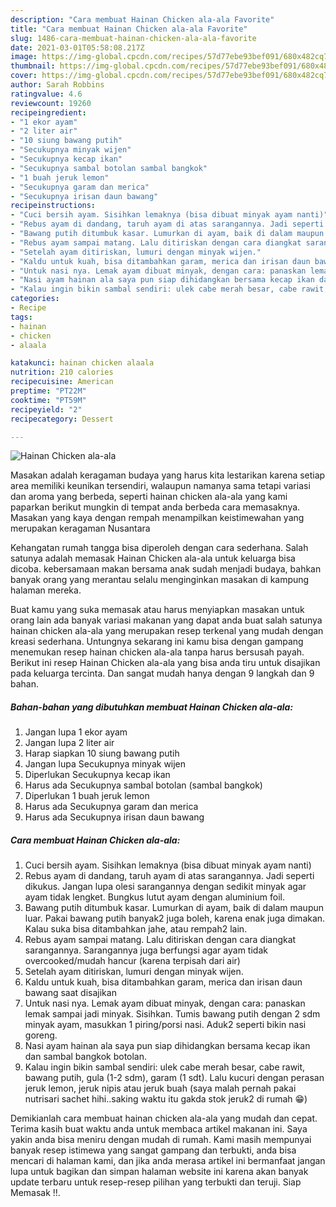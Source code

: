 ```yaml
---
description: "Cara membuat Hainan Chicken ala-ala Favorite"
title: "Cara membuat Hainan Chicken ala-ala Favorite"
slug: 1486-cara-membuat-hainan-chicken-ala-ala-favorite
date: 2021-03-01T05:58:08.217Z
image: https://img-global.cpcdn.com/recipes/57d77ebe93bef091/680x482cq70/hainan-chicken-ala-ala-foto-resep-utama.jpg
thumbnail: https://img-global.cpcdn.com/recipes/57d77ebe93bef091/680x482cq70/hainan-chicken-ala-ala-foto-resep-utama.jpg
cover: https://img-global.cpcdn.com/recipes/57d77ebe93bef091/680x482cq70/hainan-chicken-ala-ala-foto-resep-utama.jpg
author: Sarah Robbins
ratingvalue: 4.6
reviewcount: 19260
recipeingredient:
- "1 ekor ayam"
- "2 liter air"
- "10 siung bawang putih"
- "Secukupnya minyak wijen"
- "Secukupnya kecap ikan"
- "Secukupnya sambal botolan sambal bangkok"
- "1 buah jeruk lemon"
- "Secukupnya garam dan merica"
- "Secukupnya irisan daun bawang"
recipeinstructions:
- "Cuci bersih ayam. Sisihkan lemaknya (bisa dibuat minyak ayam nanti)"
- "Rebus ayam di dandang, taruh ayam di atas sarangannya. Jadi seperti dikukus. Jangan lupa olesi sarangannya dengan sedikit minyak agar ayam tidak lengket. Bungkus lutut ayam dengan aluminium foil."
- "Bawang putih ditumbuk kasar. Lumurkan di ayam, baik di dalam maupun luar. Pakai bawang putih banyak2 juga boleh, karena enak juga dimakan. Kalau suka bisa ditambahkan jahe, atau rempah2 lain."
- "Rebus ayam sampai matang. Lalu ditiriskan dengan cara diangkat sarangannya. Sarangannya juga berfungsi agar ayam tidak overcooked/mudah hancur (karena terpisah dari air)"
- "Setelah ayam ditiriskan, lumuri dengan minyak wijen."
- "Kaldu untuk kuah, bisa ditambahkan garam, merica dan irisan daun bawang saat disajikan"
- "Untuk nasi nya. Lemak ayam dibuat minyak, dengan cara: panaskan lemak sampai jadi minyak. Sisihkan. Tumis bawang putih dengan 2 sdm minyak ayam, masukkan 1 piring/porsi nasi. Aduk2 seperti bikin nasi goreng."
- "Nasi ayam hainan ala saya pun siap dihidangkan bersama kecap ikan dan sambal bangkok botolan."
- "Kalau ingin bikin sambal sendiri: ulek cabe merah besar, cabe rawit, bawang putih, gula (1-2 sdm), garam (1 sdt). Lalu kucuri dengan perasan jeruk lemon, jeruk nipis atau jeruk buah (saya malah pernah pakai nutrisari sachet hihi..saking waktu itu gakda stok jeruk2 di rumah 😁)"
categories:
- Recipe
tags:
- hainan
- chicken
- alaala

katakunci: hainan chicken alaala 
nutrition: 210 calories
recipecuisine: American
preptime: "PT22M"
cooktime: "PT59M"
recipeyield: "2"
recipecategory: Dessert

---
```



![Hainan Chicken ala-ala](https://img-global.cpcdn.com/recipes/57d77ebe93bef091/680x482cq70/hainan-chicken-ala-ala-foto-resep-utama.jpg)

Masakan adalah keragaman budaya yang harus kita lestarikan karena setiap area memiliki keunikan tersendiri, walaupun namanya sama tetapi variasi dan aroma yang berbeda, seperti hainan chicken ala-ala yang kami paparkan berikut mungkin di tempat anda berbeda cara memasaknya. Masakan yang kaya dengan rempah menampilkan keistimewahan yang merupakan keragaman Nusantara

Kehangatan rumah tangga bisa diperoleh dengan cara sederhana. Salah satunya adalah memasak Hainan Chicken ala-ala untuk keluarga bisa dicoba. kebersamaan makan bersama anak sudah menjadi budaya, bahkan banyak orang yang merantau selalu menginginkan masakan di kampung halaman mereka.



Buat kamu yang suka memasak atau harus menyiapkan masakan untuk orang lain ada banyak variasi makanan yang dapat anda buat salah satunya hainan chicken ala-ala yang merupakan resep terkenal yang mudah dengan kreasi sederhana. Untungnya sekarang ini kamu bisa dengan gampang menemukan resep hainan chicken ala-ala tanpa harus bersusah payah.
Berikut ini resep Hainan Chicken ala-ala yang bisa anda tiru untuk disajikan pada keluarga tercinta. Dan sangat mudah hanya dengan 9 langkah dan 9 bahan.


<!--inarticleads1-->

##### Bahan-bahan yang dibutuhkan membuat Hainan Chicken ala-ala:

1. Jangan lupa 1 ekor ayam
1. Jangan lupa 2 liter air
1. Harap siapkan 10 siung bawang putih
1. Jangan lupa Secukupnya minyak wijen
1. Diperlukan Secukupnya kecap ikan
1. Harus ada Secukupnya sambal botolan (sambal bangkok)
1. Diperlukan 1 buah jeruk lemon
1. Harus ada Secukupnya garam dan merica
1. Harus ada Secukupnya irisan daun bawang




<!--inarticleads2-->

##### Cara membuat  Hainan Chicken ala-ala:

1. Cuci bersih ayam. Sisihkan lemaknya (bisa dibuat minyak ayam nanti)
1. Rebus ayam di dandang, taruh ayam di atas sarangannya. Jadi seperti dikukus. Jangan lupa olesi sarangannya dengan sedikit minyak agar ayam tidak lengket. Bungkus lutut ayam dengan aluminium foil.
1. Bawang putih ditumbuk kasar. Lumurkan di ayam, baik di dalam maupun luar. Pakai bawang putih banyak2 juga boleh, karena enak juga dimakan. Kalau suka bisa ditambahkan jahe, atau rempah2 lain.
1. Rebus ayam sampai matang. Lalu ditiriskan dengan cara diangkat sarangannya. Sarangannya juga berfungsi agar ayam tidak overcooked/mudah hancur (karena terpisah dari air)
1. Setelah ayam ditiriskan, lumuri dengan minyak wijen.
1. Kaldu untuk kuah, bisa ditambahkan garam, merica dan irisan daun bawang saat disajikan
1. Untuk nasi nya. Lemak ayam dibuat minyak, dengan cara: panaskan lemak sampai jadi minyak. Sisihkan. Tumis bawang putih dengan 2 sdm minyak ayam, masukkan 1 piring/porsi nasi. Aduk2 seperti bikin nasi goreng.
1. Nasi ayam hainan ala saya pun siap dihidangkan bersama kecap ikan dan sambal bangkok botolan.
1. Kalau ingin bikin sambal sendiri: ulek cabe merah besar, cabe rawit, bawang putih, gula (1-2 sdm), garam (1 sdt). Lalu kucuri dengan perasan jeruk lemon, jeruk nipis atau jeruk buah (saya malah pernah pakai nutrisari sachet hihi..saking waktu itu gakda stok jeruk2 di rumah 😁)




Demikianlah cara membuat hainan chicken ala-ala yang mudah dan cepat. Terima kasih buat waktu anda untuk membaca artikel makanan ini. Saya yakin anda bisa meniru dengan mudah di rumah. Kami masih mempunyai banyak resep istimewa yang sangat gampang dan terbukti, anda bisa mencari di halaman kami, dan jika anda merasa artikel ini bermanfaat jangan lupa untuk bagikan dan simpan halaman website ini karena akan banyak update terbaru untuk resep-resep pilihan yang terbukti dan teruji. Siap Memasak !!. 

